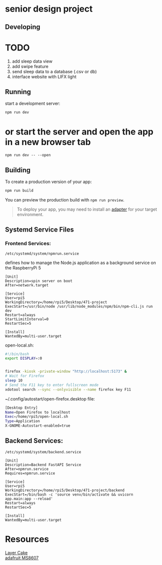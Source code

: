 # senior design project
## Developing

# TODO
1. add sleep data view
2. add swipe feature
3. send sleep data to a database (.csv or db)
4. interface website with LIFX light 

## Running
start a development server:

```bash
npm run dev
```

# or start the server and open the app in a new browser tab
```
npm run dev -- --open
```

## Building

To create a production version of your app:

```bash
npm run build
```

You can preview the production build with `npm run preview`.

> To deploy your app, you may need to install an [adapter](https://svelte.dev/docs/kit/adapters) for your target environment.

## Systemd Service Files

### Frontend Services:
```
/etc/systemd/system/npmrun.service 
```
defines how to manage the Node.js application as a background service on the RaspberryPi 5
```
[Unit]
Description=spin server on boot
After=network.target

[Service]
User=rpi5
WorkingDirectory=/home/rpi5/Desktop/471-project
ExecStart=/usr/bin/node /usr/lib/node_modules/npm/bin/npm-cli.js run dev
Restart=always
StartLimitInterval=0
RestartSec=5

[Install]
WantedBy=multi-user.target
```
open-local.sh: 
``` bash
#!/bin/bash
export DISPLAY=:0 


firefox -kiosk -private-window "http://localhost:5173" &
# Wait for Firefox
sleep 10
# Send the F11 key to enter fullscreen mode
xdotool search --sync --onlyvisible --name firefox key F11

```
~/.config/autostart/open-firefox.desktop file: 
```bash
[Desktop Entry]
Name=Open Firefox to localhost
Exec=/home/rpi5/open-local.sh
Type=Application
X-GNOME-Autostart-enabled=true
```
## Backend Services:
```
/etc/systemd/system/backend.service
```
```
[Unit]
Description=Backend FastAPI Service
After=npmrun.service
Requires=npmrun.service

[Service]
User=rpi5
WorkingDirectory=/home/rpi5/Desktop/471-project/backend
ExecStart=/bin/bash -c 'source venv/bin/activate && uvicorn app.main:app --reload'
Restart=always
RestartSec=5

[Install]
WantedBy=multi-user.target

```
# Resources
[Layer Cake](https://layercake.graphics/) <br>
[adafruit MS8607](https://learn.adafruit.com/adafruit-te-ms8607-pht-sensor/python-circuitpython)
